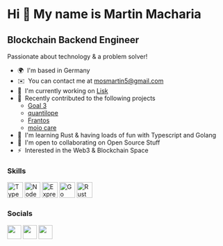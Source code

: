 Hi 👋 My name is Martin Macharia
================================

Blockchain Backend Engineer
---------------------------

Passionate about technology & a problem solver!

* 🌍  I'm based in Germany
* ✉️  You can contact me at [mosmartin5@gmail.com](mailto:mosmartin5@gmail.com)
* 🚀  I'm currently working on [Lisk](http://lisk.com/)
* 🚀  Recently contributed to the following projects
  - [Goal 3](https://goal3.org/)
  - [quantilope](https://www.quantilope.com/de/)
  - [Frantos](https://www.frantos.com/de/)
  - [moio care](https://moio.care/)
* 🧠  I'm learning Rust & having loads of fun with Typescript and Golang
* 🤝  I'm open to collaborating on Open Source Stuff
* ⚡  Interested in the Web3 & Blockchain Space

### Skills


<p align="left">
<a href="https://www.typescriptlang.org/" target="_blank" rel="noreferrer"><img src="https://raw.githubusercontent.com/danielcranney/readme-generator/main/public/icons/skills/typescript-colored.svg" width="36" height="36" alt="TypeScript" /></a>
<a href="https://nodejs.org/en/" target="_blank" rel="noreferrer"><img src="https://raw.githubusercontent.com/danielcranney/readme-generator/main/public/icons/skills/nodejs-colored.svg" width="36" height="36" alt="NodeJS" /></a>
<a href="https://expressjs.com/" target="_blank" rel="noreferrer"><img src="https://raw.githubusercontent.com/danielcranney/readme-generator/main/public/icons/skills/express-colored.svg" width="36" height="36" alt="Express" /></a>
<a href="https://go.dev/doc/" target="_blank" rel="noreferrer"><img src="https://raw.githubusercontent.com/danielcranney/readme-generator/main/public/icons/skills/go-colored.svg" width="36" height="36" alt="Go" /></a>
<a href="https://www.rust-lang.org/" target="_blank" rel="noreferrer"><img src="https://raw.githubusercontent.com/danielcranney/readme-generator/main/public/icons/skills/rust-colored.svg" width="36" height="36" alt="Rust" /></a>
</p>


### Socials

<p align="left"> <a href="https://www.github.com/mosmartin" target="_blank" rel="noreferrer"><img src="https://raw.githubusercontent.com/danielcranney/readme-generator/main/public/icons/socials/github.svg" width="32" height="32" /></a> <a href="https://www.linkedin.com/in/martin-macharia" target="_blank" rel="noreferrer"><img src="https://raw.githubusercontent.com/danielcranney/readme-generator/main/public/icons/socials/linkedin.svg" width="32" height="32" /></a> <a href="https://www.stackoverflow.com/users/1002543/mosmartin" target="_blank" rel="noreferrer"><img src="https://raw.githubusercontent.com/danielcranney/readme-generator/main/public/icons/socials/stackoverflow.svg" width="32" height="32" /></a></p>
